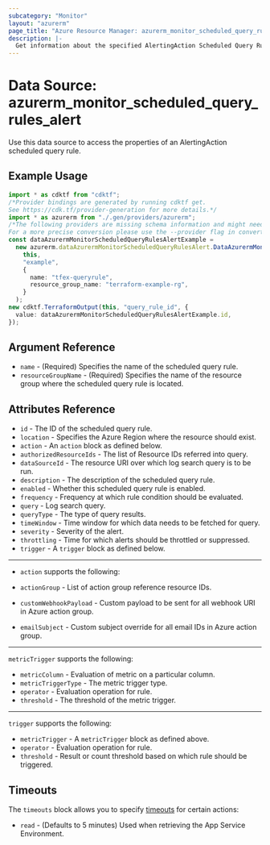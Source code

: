 ```yaml
---
subcategory: "Monitor"
layout: "azurerm"
page_title: "Azure Resource Manager: azurerm_monitor_scheduled_query_rules_alert"
description: |-
  Get information about the specified AlertingAction Scheduled Query Rules resource.
---
```


# Data Source: azurerm\_monitor\_scheduled\_query\_rules\_alert

Use this data source to access the properties of an AlertingAction scheduled query rule.

## Example Usage

```typescript
import * as cdktf from "cdktf";
/*Provider bindings are generated by running cdktf get.
See https://cdk.tf/provider-generation for more details.*/
import * as azurerm from "./.gen/providers/azurerm";
/*The following providers are missing schema information and might need manual adjustments to synthesize correctly: azurerm.
For a more precise conversion please use the --provider flag in convert.*/
const dataAzurermMonitorScheduledQueryRulesAlertExample =
  new azurerm.dataAzurermMonitorScheduledQueryRulesAlert.DataAzurermMonitorScheduledQueryRulesAlert(
    this,
    "example",
    {
      name: "tfex-queryrule",
      resource_group_name: "terraform-example-rg",
    }
  );
new cdktf.TerraformOutput(this, "query_rule_id", {
  value: dataAzurermMonitorScheduledQueryRulesAlertExample.id,
});

```

## Argument Reference

* `name` - (Required) Specifies the name of the scheduled query rule.
* `resourceGroupName` - (Required) Specifies the name of the resource group where the scheduled query rule is located.

## Attributes Reference

* `id` - The ID of the scheduled query rule.
* `location` - Specifies the Azure Region where the resource should exist.
* `action` - An `action` block as defined below.
* `authorizedResourceIds` - The list of Resource IDs referred into query.
* `dataSourceId` - The resource URI over which log search query is to be run.
* `description` - The description of the scheduled query rule.
* `enabled` - Whether this scheduled query rule is enabled.
* `frequency` - Frequency at which rule condition should be evaluated.
* `query` - Log search query.
* `queryType` - The type of query results.
* `timeWindow` - Time window for which data needs to be fetched for query.
* `severity` - Severity of the alert.
* `throttling` - Time for which alerts should be throttled or suppressed.
* `trigger` - A `trigger` block as defined below.

***

*   `action` supports the following:

*   `actionGroup` - List of action group reference resource IDs.

*   `customWebhookPayload` - Custom payload to be sent for all webhook URI in Azure action group.

*   `emailSubject` - Custom subject override for all email IDs in Azure action group.

***

`metricTrigger` supports the following:

* `metricColumn` - Evaluation of metric on a particular column.
* `metricTriggerType` - The metric trigger type.
* `operator` - Evaluation operation for rule.
* `threshold` - The threshold of the metric trigger.

***

`trigger` supports the following:

* `metricTrigger` - A `metricTrigger` block as defined above.
* `operator` - Evaluation operation for rule.
* `threshold` - Result or count threshold based on which rule should be triggered.

## Timeouts

The `timeouts` block allows you to specify [timeouts](https://www.terraform.io/language/resources/syntax#operation-timeouts) for certain actions:

* `read` - (Defaults to 5 minutes) Used when retrieving the App Service Environment.
